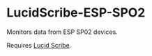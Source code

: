 LucidScribe-ESP-SPO2
====================

Monitors data from ESP SP02 devices.

Requires <a href="http://lucidcode.com/LucidScribe/">Lucid Scribe</a>.
